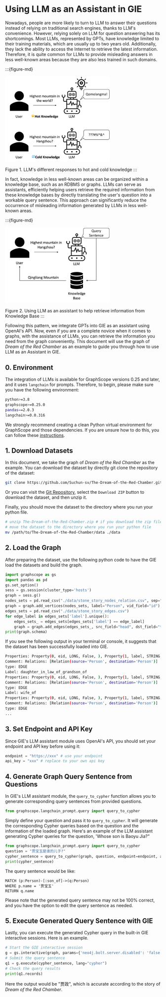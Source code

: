 # Using LLM as an Assistant in GIE

Nowadays, people are more likely to turn to LLM to answer their questions instead of relying on traditional search engines, thanks to LLM's convenience. However, relying solely on LLM for question answering has its shortcomings. Most LLMs, represented by GPTs, have knowledge limited to their training materials, which are usually up to two years old. Additionally, they lack the ability to access the Internet to retrieve the latest information. Therefore, it is quite common for LLMs to provide misleading answers in less well-known areas because they are also less trained in such domains. 

:::{figure-md}

<img src="../../images/llm_hot_code_knowledge.png" alt="llm_hot_code_question" style="zoom:33%;" />

Figure 1. LLM's different responses to hot and cold knowledge
:::

In fact, knowledge in less well-known areas can be organized within a knowledge base, such as an RDBMS or graphs. LLMs can serve as assistants, efficiently helping users retrieve the required information from these knowledge bases by directly translating the user's question into a workable query sentence. This approach can significantly reduce the occurrence of misleading information generated by LLMs in less well-known areas.

:::{figure-md}

<img src="../../images/llm+knowledge_base.png" alt="llm+knowledge_base" style="zoom:33%;" />

Figure 2. Using LLM as an assistant to help retrieve information from Knowledge Base
:::

Following this pattern, we integrate GPTs into GIE as an assistant using OpenAI's API. Now, even if you are a complete novice when it comes to graphs, with the assistance of LLMs, you can retrieve the information you need from the graph conveniently. This document will use the graph of *Dream of the Red Chamber* as an example to guide you through how to use LLM as an Assistant in GIE.

## 0. Environment

The integration of LLMs is available for GraphScope versions 0.25 and later, and it uses `langchain` for prompts. Therefore, to begin, please make sure you have the following environment:

```bash
python>=3.8
graphscope>=0.25.0
pandas==2.0.3
langchain>=0.0.316  
```

We strongly recommend creating a clean Python virtual environment for GraphScope and those dependencies. If you are unsure how to do this, you can follow these [instructions](https://docs.python.org/3/library/venv.html).

## 1. Download Datasets

In this document, we take the graph of *Dream of the Red Chamber* as the example. You can download the dataset by directly git clone the repository of the dataset:

```bash
git clone https://github.com/Suchun-sv/The-Dream-of-the-Red-Chamber.git
```

Or you can visit the [Git Repository](https://github.com/Suchun-sv/The-Dream-of-the-Red-Chamber), select the `Download ZIP` button to download the dataset, and then unzip it. 

Finally, you should move the dataset to the directory where you run your python file. 

```bash
# unzip The-Dream-of-the-Red-Chamber.zip # if you download the zip file
# move the dataset to the directory where you run your python file
mv /path/to/The-Dream-of-the-Red-Chamber/data ./data
```

## 2. Load the Graph

After preparing the dataset, use the following python code to have the GIE load the datasets and build the graph.

```python
import graphscope as gs
import pandas as pd
gs.set_option()
sess = gs.session(cluster_type='hosts')
graph = sess.g()
nodes_sets = pd.read_csv("./data/stone_story_nodes_relation.csv", sep=",")
graph = graph.add_vertices(nodes_sets, label="Person", vid_field="id")
edges_sets = pd.read_csv("./data/stone_story_edges.csv")
for edge_label in edges_sets['label'].unique():
    edges_sets_ = edges_sets[edges_sets['label'] == edge_label]
    graph = graph.add_edges(edges_sets_, src_field="head", dst_field="tail", label=edge_label)
print(graph.schema)
```

If you see the following output in your terminal or console, it suggests that the dataset has been successfully loaded into GIE. 

```bash
Properties: Property(0, eid, LONG, False, ), Property(1, label, STRING, False, )
Comment: Relations: [Relation(source='Person', destination='Person')]
type: EDGE
Label: daughter_in_law_of_grandson_of
Properties: Property(0, eid, LONG, False, ), Property(1, label, STRING, False, )
Comment: Relations: [Relation(source='Person', destination='Person')]
type: EDGE
Label: wife_of
Properties: Property(0, eid, LONG, False, ), Property(1, label, STRING, False, )
Comment: Relations: [Relation(source='Person', destination='Person')]
type: EDGE
...
```

## 3. Set Endpoint and API Key

Since GIE's LLM assistant module uses OpenAI's API, you should set your endpoint and API key before using it:

```python
endpoint = "https://xxx" # use your endpoint 
api_key = "xxx" # replace to your own api key
```

## 4. Generate Graph Query Sentence from Questions

In GIE's LLM assistant module, the `query_to_cypher` function allows you to generate corresponding query sentences from provided questions.

```python
from graphscope.langchain_prompt.query import query_to_cypher
```

Simply define your question and pass it to `query_to_cypher`. It will generate the corresponding Cypher queries based on the question and the information of the loaded graph. Here's an example of the LLM assistant generating Cypher queries for the question, 'Whose son is Baoyu Jia?"

```python
from graphscope.langchain_prompt.query import query_to_cypher
question = "贾宝玉是谁的儿子?"
cypher_sentence = query_to_cypher(graph, question, endpoint=endpoint, api_key=api_key)
print(cypher_sentence)
```

The query sentence would be like:

```cypher
MATCH (p:Person)-[:son_of]->(q:Person)
WHERE p.name = '贾宝玉'
RETURN q.name
```

Please note that the generated query sentence may not be 100% correct, and you have the option to edit the query sentence as needed.

## 5. Execute Generated Query Sentence with GIE

Lastly, you can execute the generated Cypher query in the built-in GIE interactive sessions. Here is an example.

```python
# Start the GIE interactive session
g = gs.interactive(graph, params={'neo4j.bolt.server.disabled': 'false', 'neo4j.bolt.server.port': 7687})
# Submit the query sentence
q1 = g.execute(cypher_sentence, lang="cypher")
# Check the query results
print(q1.records)
```

Here the output would be "贾政", which is accurate according to the story of *Dream of the Red Chamber*. 
